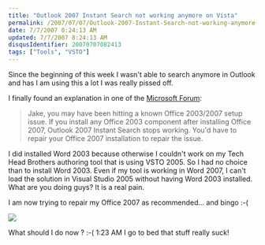 ```yaml
---
title: "Outlook 2007 Instant Search not working anymore on Vista"
permalink: /2007/07/07/Outlook-2007-Instant-Search-not-working-anymore-on-Vista/
date: 7/7/2007 8:24:13 AM
updated: 7/7/2007 8:24:13 AM
disqusIdentifier: 20070707082413
tags: ["Tools", "VSTO"]
---
```

Since the beginning of this week I wasn't able to search anymore in Outlook and has I am using this a lot I was really pissed off.

I finally found an explanation in one of the [Microsoft Forum](http://forums.microsoft.com/msdn/showpost.aspx?postid=1264471&siteid=1&sb=0&d=1&at=7&ft=11&tf=0&pageid=1):
<!-- more -->

> Jake, you may have been hitting a known Office 2003/2007 setup issue. If you install any Office 2003 component after installing Office 2007, Outlook 2007 Instant Search stops working.  You'd have to repair your Office 2007 installation to repair the issue.

I did installed Word 2003 because otherwise I couldn't work on my Tech Head Brothers authoring tool that is using VSTO 2005. So I had no choice than to install Word 2003. Even if my tool is working in Word 2007, I can't load the solution in Visual Studio 2005 without having Word 2003 installed. What are you doing guys? It is a real pain.

I am now trying to repair my Office 2007 as recommended... and bingo :-(

![](/images/2007/errorfixoffice2007.jpg) 

What should I do now ? :-( 1:23 AM I go to bed that stuff really suck!
